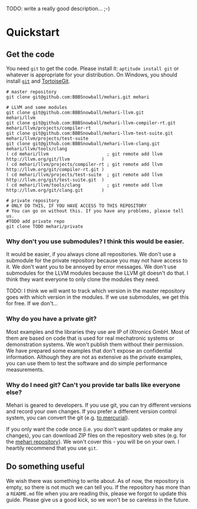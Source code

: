 TODO: write a really good description... ;-)

Quickstart
==========

Get the code
------------

You need `git` to get the code. Please install it: `aptitude install git` or whatever is appropriate for your distribution. On Windows, you should install [`git`](http://git-scm.com/download/win) and [TortoiseGit](http://code.google.com/p/tortoisegit/downloads/list).

````
# master repository
git clone git@github.com:BBBSnowball/mehari.git mehari

# LLVM and some modules
git clone git@github.com:BBBSnowball/mehari-llvm.git             mehari/llvm
git clone git@github.com:BBBSnowball/mehari-llvm-compiler-rt.git mehari/llvm/projects/compiler-rt
git clone git@github.com:BBBSnowball/mehari-llvm-test-suite.git  mehari/llvm/projects/test-suite
git clone git@github.com:BBBSnowball/mehari-llvm-clang.git       mehari/llvm/tools/clang
( cd mehari/llvm                      ; git remote add llvm http://llvm.org/git/llvm            )
( cd mehari/llvm/projects/compiler-rt ; git remote add llvm http://llvm.org/git/compiler-rt.git )
( cd mehari/llvm/projects/test-suite  ; git remote add llvm http://llvm.org/git/test-suite.git  )
( cd mehari/llvm/tools/clang          ; git remote add llvm http://llvm.org/git/clang.git       )

# private repository
# ONLY DO THIS, IF YOU HAVE ACCESS TO THIS REPOSITORY
# You can go on without this. If you have any problems, please tell us.
#TODO add private repo
git clone TODO mehari/private
````


### Why don't you use submodules? I think this would be easier.

It would be easier, if you always clone all repositories. We don't use a submodule for the private repository because you may not have access to it. We don't want you to be annoyed by error messages. We don't use submodules for the LLVM modules because the LLVM git doesn't do that. I think they want everyone to only clone the modules they need.

TODO: I think we will want to track which version in the master repository goes with which version in the modules. If we use submodules, we get this for free. If we don't...


### Why do you have a private git?

Most examples and the libraries they use are IP of iXtronics GmbH. Most of them are based on code that is used for real mechatronic systems or demonstration systems. We won't publish them without their permission. We have prepared some examples that don't expose an confidential information. Although they are not as extensive as the private examples, you can use them to test the software and do simple performance measurements.


### Why do I need git? Can't you provide tar balls like everyone else?

Mehari is geared to developers. If you use git, you can try different versions and record your own changes. If you prefer a different version control system, you can convert the git (e.g. [to mercurial](http://mercurial.selenic.com/wiki/ConvertExtension)).

If you only want the code once (i.e. you don't want updates or make any changes), you can download ZIP files on the repository web sites (e.g. for the [mehari repository](https://github.com/bbbsnowball/mehari)). We won't cover this - you will be on your own. I heartily recommend that you use `git`.


Do something useful
-------------------

We wish there was something to write about. As of now, the repository is empty, so there is not much we can tell you. If the repository has more than a `README.md` file when you are reading this, please we forgot to update this guide. Please give us a good kick, so we won't be so careless in the future.
